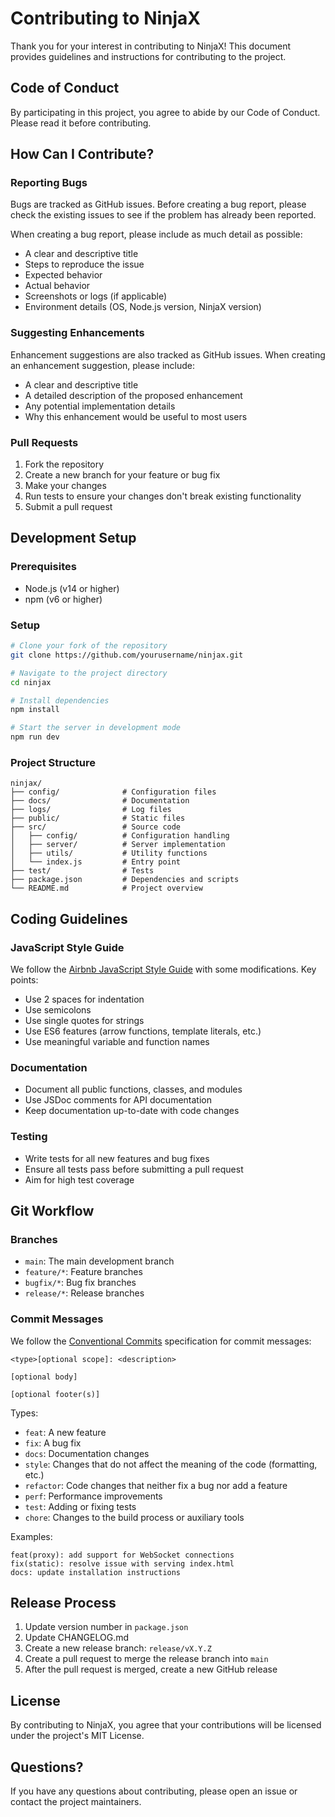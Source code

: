 # Contributing to NinjaX

Thank you for your interest in contributing to NinjaX! This document provides guidelines and instructions for contributing to the project.

## Code of Conduct

By participating in this project, you agree to abide by our Code of Conduct. Please read it before contributing.

## How Can I Contribute?

### Reporting Bugs

Bugs are tracked as GitHub issues. Before creating a bug report, please check the existing issues to see if the problem has already been reported.

When creating a bug report, please include as much detail as possible:

- A clear and descriptive title
- Steps to reproduce the issue
- Expected behavior
- Actual behavior
- Screenshots or logs (if applicable)
- Environment details (OS, Node.js version, NinjaX version)

### Suggesting Enhancements

Enhancement suggestions are also tracked as GitHub issues. When creating an enhancement suggestion, please include:

- A clear and descriptive title
- A detailed description of the proposed enhancement
- Any potential implementation details
- Why this enhancement would be useful to most users

### Pull Requests

1. Fork the repository
2. Create a new branch for your feature or bug fix
3. Make your changes
4. Run tests to ensure your changes don't break existing functionality
5. Submit a pull request

## Development Setup

### Prerequisites

- Node.js (v14 or higher)
- npm (v6 or higher)

### Setup

```bash
# Clone your fork of the repository
git clone https://github.com/yourusername/ninjax.git

# Navigate to the project directory
cd ninjax

# Install dependencies
npm install

# Start the server in development mode
npm run dev
```

### Project Structure

```
ninjax/
├── config/              # Configuration files
├── docs/                # Documentation
├── logs/                # Log files
├── public/              # Static files
├── src/                 # Source code
│   ├── config/          # Configuration handling
│   ├── server/          # Server implementation
│   ├── utils/           # Utility functions
│   └── index.js         # Entry point
├── test/                # Tests
├── package.json         # Dependencies and scripts
└── README.md            # Project overview
```

## Coding Guidelines

### JavaScript Style Guide

We follow the [Airbnb JavaScript Style Guide](https://github.com/airbnb/javascript) with some modifications. Key points:

- Use 2 spaces for indentation
- Use semicolons
- Use single quotes for strings
- Use ES6 features (arrow functions, template literals, etc.)
- Use meaningful variable and function names

### Documentation

- Document all public functions, classes, and modules
- Use JSDoc comments for API documentation
- Keep documentation up-to-date with code changes

### Testing

- Write tests for all new features and bug fixes
- Ensure all tests pass before submitting a pull request
- Aim for high test coverage

## Git Workflow

### Branches

- `main`: The main development branch
- `feature/*`: Feature branches
- `bugfix/*`: Bug fix branches
- `release/*`: Release branches

### Commit Messages

We follow the [Conventional Commits](https://www.conventionalcommits.org/) specification for commit messages:

```
<type>[optional scope]: <description>

[optional body]

[optional footer(s)]
```

Types:
- `feat`: A new feature
- `fix`: A bug fix
- `docs`: Documentation changes
- `style`: Changes that do not affect the meaning of the code (formatting, etc.)
- `refactor`: Code changes that neither fix a bug nor add a feature
- `perf`: Performance improvements
- `test`: Adding or fixing tests
- `chore`: Changes to the build process or auxiliary tools

Examples:
```
feat(proxy): add support for WebSocket connections
fix(static): resolve issue with serving index.html
docs: update installation instructions
```

## Release Process

1. Update version number in `package.json`
2. Update CHANGELOG.md
3. Create a new release branch: `release/vX.Y.Z`
4. Create a pull request to merge the release branch into `main`
5. After the pull request is merged, create a new GitHub release

## License

By contributing to NinjaX, you agree that your contributions will be licensed under the project's MIT License.

## Questions?

If you have any questions about contributing, please open an issue or contact the project maintainers.
